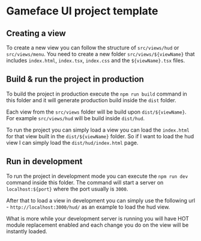 # Gameface UI project template

## Creating a view

To create a new view you can follow the structure of `src/views/hud` or `src/views/menu`. You need to create a new folder `src/views/${viewName}` that includes `index.html`, `index.tsx`, `index.css` and the `${viewName}.tsx` files.

## Build & run the project in production

To build the project in production execute the `npm run build` command in this folder and it will generate production build inside the `dist` folder.

Each view from the `src/views` folder will be build upon `dist/${viewName}`. For example `src/views/hud` will be build inside `dist/hud`.

To run the project you can simply load a view you can load the `index.html` for that view built in the `dist/${viewName}` folder. So if I want to load the hud view I can simply load the `dist/hud/index.html` page.

## Run in development

To run the project in development mode you can execute the `npm run dev` command inside this folder. The command will start a server on `localhost:${port}` where the port usually is `3000`.

After that to load a view in development you can simply use the following url - `http://localhost:3000/hud/` as an example to load the hud view.

What is more while your development server is running you will have HOT module replacement enabled and each change you do on the view will be instantly loaded.
